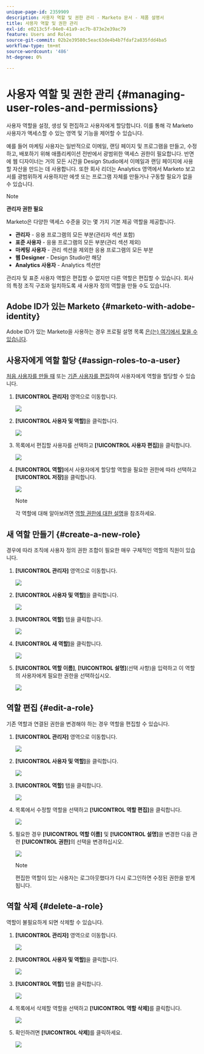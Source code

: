```yaml
---
unique-page-id: 2359909
description: 사용자 역할 및 권한 관리 - Marketo 문서 - 제품 설명서
title: 사용자 역할 및 권한 관리
exl-id: e0213c5f-04e0-41a9-ac7b-873e2e39ac79
feature: Users and Roles
source-git-commit: 02b2e39580c5eac63de4b4b7fdaf2a835fdd4ba5
workflow-type: tm+mt
source-wordcount: '486'
ht-degree: 0%

---
```


# 사용자 역할 및 권한 관리 {#managing-user-roles-and-permissions}

사용자 역할을 설정, 생성 및 편집하고 사용자에게 할당합니다. 이를 통해 각 Marketo 사용자가 액세스할 수 있는 영역 및 기능을 제어할 수 있습니다.

예를 들어 마케팅 사용자는 일반적으로 이메일, 랜딩 페이지 및 프로그램을 만들고, 수정하고, 배포하기 위해 애플리케이션 전반에서 광범위한 액세스 권한이 필요합니다. 반면에 웹 디자이너는 거의 모든 시간을 Design Studio에서 이메일과 랜딩 페이지에 사용할 자산을 만드는 데 사용합니다. 또한 회사 리더는 Analytics 영역에서 Marketo 보고서를 광범위하게 사용하지만 에셋 또는 프로그램 자체를 만들거나 구동할 필요가 없을 수 있습니다.

>[!NOTE]
>
>**관리자 권한 필요**

Marketo은 다양한 액세스 수준을 갖는 몇 가지 기본 제공 역할을 제공합니다.

* **관리자** - 응용 프로그램의 모든 부분(관리자 섹션 포함)
* **표준 사용자** - 응용 프로그램의 모든 부분(관리 섹션 제외)
* **마케팅 사용자** - 관리 섹션을 제외한 응용 프로그램의 모든 부분
* **웹 Designer** - Design Studio만 해당
* **Analytics 사용자** - Analytics 섹션만

관리자 및 표준 사용자 역할은 편집할 수 없지만 다른 역할은 편집할 수 있습니다. 회사의 특정 조직 구조와 일치하도록 새 사용자 정의 역할을 만들 수도 있습니다.

## Adobe ID가 있는 Marketo {#marketo-with-adobe-identity}

Adobe ID가 있는 Marketo을 사용하는 경우 프로필 설명 목록 [은(는) 여기에서 찾을 수 있습니다](/help/marketo/product-docs/administration/marketo-with-adobe-identity/adobe-identity-management-overview.md#profile-levels).

## 사용자에게 역할 할당 {#assign-roles-to-a-user}

[처음 사용자를 만들 때](/help/marketo/product-docs/administration/users-and-roles/create-delete-edit-and-change-a-user-role.md) 또는 [기존 사용자를 편집](/help/marketo/product-docs/administration/users-and-roles/managing-marketo-users.md)하여 사용자에게 역할을 할당할 수 있습니다.

1. **[!UICONTROL 관리자]** 영역으로 이동합니다.

   ![](assets/managing-user-roles-and-permissions-1.png)

1. **[!UICONTROL 사용자 및 역할]**&#x200B;을 클릭합니다.

   ![](assets/managing-user-roles-and-permissions-2.png)

1. 목록에서 편집할 사용자를 선택하고 **[!UICONTROL 사용자 편집]**&#x200B;을 클릭합니다.

   ![](assets/managing-user-roles-and-permissions-3.png)

1. **[!UICONTROL 역할]**&#x200B;에서 사용자에게 할당할 역할을 필요한 권한에 따라 선택하고 **[!UICONTROL 저장]**&#x200B;을 클릭합니다.

   ![](assets/managing-user-roles-and-permissions-4.png)

   >[!NOTE]
   >
   >각 역할에 대해 알아보려면 [역할 권한에 대한 설명](/help/marketo/product-docs/administration/users-and-roles/descriptions-of-role-permissions.md)을 참조하세요.

## 새 역할 만들기 {#create-a-new-role}

경우에 따라 조직에 사용자 정의 권한 조합이 필요한 매우 구체적인 역할의 직원이 있습니다.

1. **[!UICONTROL 관리자]** 영역으로 이동합니다.

   ![](assets/managing-user-roles-and-permissions-5.png)

1. **[!UICONTROL 사용자 및 역할]**&#x200B;을 클릭합니다.

   ![](assets/managing-user-roles-and-permissions-6.png)

1. **[!UICONTROL 역할]** 탭을 클릭합니다.

   ![](assets/managing-user-roles-and-permissions-7.png)

1. **[!UICONTROL 새 역할]**&#x200B;을 클릭합니다.

   ![](assets/managing-user-roles-and-permissions-8.png)

1. **[!UICONTROL 역할 이름]**, **[!UICONTROL 설명]**(선택 사항)을 입력하고 이 역할의 사용자에게 필요한 권한을 선택하십시오.

   ![](assets/managing-user-roles-and-permissions-9.png)

## 역할 편집 {#edit-a-role}

기존 역할과 연결된 권한을 변경해야 하는 경우 역할을 편집할 수 있습니다.

1. **[!UICONTROL 관리자]** 영역으로 이동합니다.

   ![](assets/managing-user-roles-and-permissions-10.png)

1. **[!UICONTROL 사용자 및 역할]**&#x200B;을 클릭합니다.

   ![](assets/managing-user-roles-and-permissions-11.png)

1. **[!UICONTROL 역할]** 탭을 클릭합니다.

   ![](assets/managing-user-roles-and-permissions-12.png)

1. 목록에서 수정할 역할을 선택하고 **[!UICONTROL 역할 편집]**&#x200B;을 클릭합니다.

   ![](assets/managing-user-roles-and-permissions-13.png)

1. 필요한 경우 **[!UICONTROL 역할 이름]** 및 **[!UICONTROL 설명]**&#x200B;을 변경한 다음 관련 **[!UICONTROL 권한]**&#x200B;의 선택을 변경하십시오.

   ![](assets/managing-user-roles-and-permissions-14.png)

   >[!NOTE]
   >
   >편집한 역할이 있는 사용자는 로그아웃했다가 다시 로그인하면 수정된 권한을 받게 됩니다.

## 역할 삭제 {#delete-a-role}

역할이 불필요하게 되면 삭제할 수 있습니다.

1. **[!UICONTROL 관리자]** 영역으로 이동합니다.

   ![](assets/managing-user-roles-and-permissions-15.png)

1. **[!UICONTROL 사용자 및 역할]**&#x200B;을 클릭합니다.

   ![](assets/managing-user-roles-and-permissions-16.png)

1. **[!UICONTROL 역할]** 탭을 클릭합니다.

   ![](assets/managing-user-roles-and-permissions-17.png)

1. 목록에서 삭제할 역할을 선택하고 **[!UICONTROL 역할 삭제]**&#x200B;를 클릭합니다.

   ![](assets/managing-user-roles-and-permissions-18.png)

1. 확인하려면 **[!UICONTROL 삭제]**&#x200B;를 클릭하세요.

   ![](assets/managing-user-roles-and-permissions-19.png)
